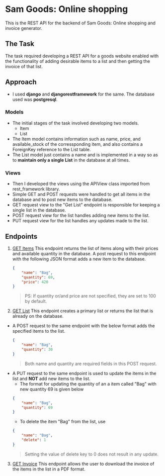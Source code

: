 # Sam Goods: Online shopping 
This is the REST API for the backend of Sam Goods: Online shopping and invoice generator.

## The Task
The task required developing a REST API for a goods website enabled with the functionality of adding desirable items to a list and then getting the invoice of that list.

## Approach
* I used **django** and **djangorestframework** for the same. The database used was **postgresql**.

### Models
* The initial stages of the task involved developing two models.
    * Item
    * List
* The Item model contains information such as name, price, and available_stock of the corressponding item, and also contains a ForeignKey reference to the List table.
* The List model just contains a name and is implemented in a way so as to **maintain only a single List** in the database at all times.

### Views
* Then I developed the views using the APIView class imported from rest_framework library.
* Simple GET and POST requests were handled to get all items in the database and to post new items to the database.
* GET request view to the "Get List" endpoint is responsible for keeping a single list in the database.
* POST request view for the list handles adding new items to the list.
* PUT request view for the list handles any updates made to the list.
## Endpoints
1. [GET Items](http://sam-goods.herokuapp.com/api/items/)
    This endpoint returns the list of items along with their prices and available quantity in the database.
    A post request to this endpoint with the following JSON format adds a new item to the database.
    ```json
    {
        "name": "Bag",
        "quantity": 69,
        "price": 420
    }
    ```

    > PS: If quantity or/and price are not specified, they are set to 100 by default.
2. [GET List](http://sam-goods.herokuapp.com/api/list/)
    This endpoint creates a primary list or returns the list that is already on the database.
* A POST request to the same endpoint with the below format adds the specified items to the list.
    ```json
    {
        "name": "Bag",
        "quantity": 30
    }
    ```
    >Both name and quantity are required fields in this POST request.
* A PUT request to the same endpoint is used to update the items in the list and **NOT** add new items to the list.
    * The format for updating the quantity of an a item called "Bag" with new quantity 69 is given below
    ```json
    {
        "name": "Bag",
        "quantity": 69
    }
    ```
    * To delete the item "Bag" from the list, use
    ```json
    {
        "name": "Bag",
        "delete": 1
    }
    ``` 
    > Setting the value of delete key to 0 does not result in any update.

3. [GET Invoice](http://sam-goods.herokuapp.com/api/invoice/)
    This endpoint allows the user to download the invoice of the items in the list in a PDF format.
